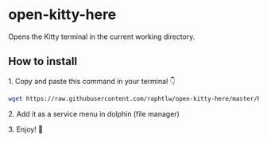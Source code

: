 # open-kitty-here

Opens the Kitty terminal in the current working directory.

## How to install

1\. Copy and paste this command in your terminal 👇

```zsh
wget https://raw.githubusercontent.com/raphtlw/open-kitty-here/master/kittyhere.desktop -O ~/.local/share/kservices5/ServiceMenus/kittyhere.desktop
```

2\. Add it as a service menu in dolphin (file manager)

3\. Enjoy! 🚀
